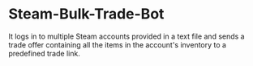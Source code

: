 # Steam-Bulk-Trade-Bot
It logs in to multiple Steam accounts provided in a text file and sends a trade offer containing all the items in the account's inventory to a predefined trade link.

